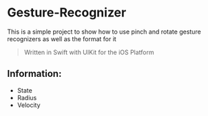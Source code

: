 # Gesture-Recognizer

This is a simple project to show how to use pinch and rotate gesture recognizers as well as the format for it

> Written in Swift with UIKit for the iOS Platform

## Information:
- State
- Radius
- Velocity
